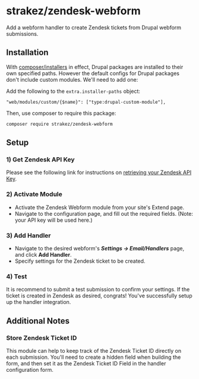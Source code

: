 # strakez/zendesk-webform
Add a webform handler to create Zendesk tickets from Drupal webform submissions.

## Installation
With [composer/installers](https://github.com/composer/installers) in effect, Drupal packages are installed to their own specified paths. However the default 
configs for Drupal packages don't include custom modules. We'll need to add one:

Add the following to the `extra.installer-paths` object:
```
"web/modules/custom/{$name}": ["type:drupal-custom-module"],
```

Then, use composer to require this package:
```bash
composer require strakez/zendesk-webform
```


## Setup

### 1) Get Zendesk API Key

Please see the following link for instructions on [retrieving your Zendesk API Key](https://support.zendesk.com/hc/en-us/articles/226022787-Generating-a-new-API-token-).

### 2) Activate Module

- Activate the Zendesk Webform module from your site's Extend page.
- Navigate to the configuration page, and fill out the required fields. (Note: your API key will be used here.)

### 3) Add Handler

- Navigate to the desired webform's ***Settings -> Email/Handlers*** page, and click **Add Handler**.
- Specify settings for the Zendesk ticket to be created.

### 4) Test

It is recommend to submit a test submission to confirm your settings. If the ticket is created in Zendesk as desired, 
congrats! You've successfully setup up the handler integration.

## Additional Notes

### Store Zendesk Ticket ID

This module can help to keep track of the Zendesk Ticket ID directly on each submission. You'll need to create a hidden field when building the form, and then set it as the Zendesk Ticket ID Field in the handler configuration form.